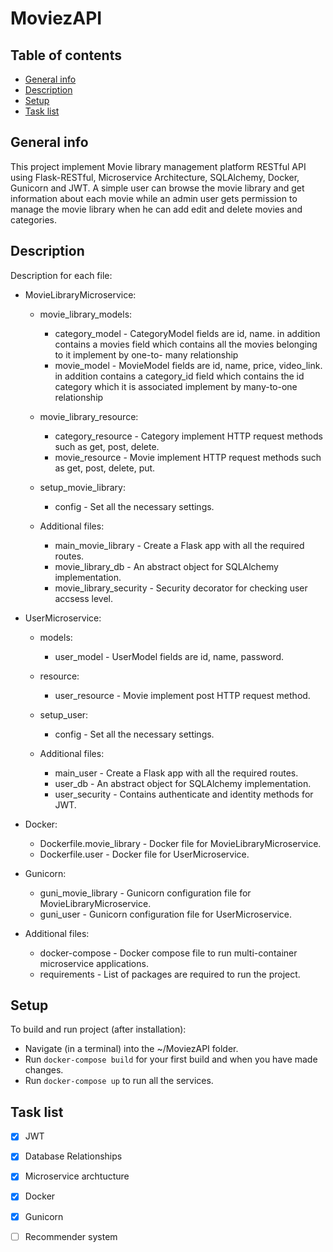 # MoviezAPI
## Table of contents
* [General info](#general-info)
* [Description](#description)
* [Setup](#setup)
* [Task list](#task-list)

## General info
This project implement Movie library management platform RESTful API using Flask-RESTful, Microservice Architecture, SQLAlchemy, Docker, Gunicorn and JWT. A simple user can browse the movie library and get information about each movie while an admin user gets permission to manage the movie library when he can add edit and delete movies and categories.

## Description
Description for each file:

* MovieLibraryMicroservice:

  * movie_library_models:
    * category_model -  CategoryModel fields are id, name. in addition contains a movies field which contains all the movies belonging to it implement by one-to-     many relationship
    * movie_model -  MovieModel fields are id, name, price, video_link. in addition contains a category_id field which contains the id category which it is associated implement by many-to-one relationship

  * movie_library_resource: 
    * category_resource -  Category implement HTTP request methods such as get, post, delete. 
    * movie_resource -  Movie implement HTTP request methods such as get, post, delete, put. 

  * setup_movie_library:
    * config - Set all the necessary settings.

  * Additional files:
    * main_movie_library - Create a Flask app with all the required routes.
    * movie_library_db - An abstract object for SQLAlchemy implementation.
    * movie_library_security - Security decorator for checking user accsess level.

* UserMicroservice:

  * models:
    * user_model -  UserModel fields are id, name, password.

  * resource: 
    * user_resource -  Movie implement post HTTP request method. 

  * setup_user:
    * config - Set all the necessary settings.

  * Additional files:
    * main_user - Create a Flask app with all the required routes.
    * user_db - An abstract object for SQLAlchemy implementation.
    * user_security - Contains authenticate and identity methods for JWT.

* Docker:
  * Dockerfile.movie_library - Docker file for MovieLibraryMicroservice.
  * Dockerfile.user - Docker file for UserMicroservice.

* Gunicorn:
  * guni_movie_library - Gunicorn configuration file for MovieLibraryMicroservice.
  * guni_user - Gunicorn configuration file for UserMicroservice.

* Additional files:
  * docker-compose -  Docker compose file to run multi-container microservice applications.
  * requirements -  List of packages are required to run the project.
 

## Setup
To build and run project (after installation):

* Navigate (in a terminal) into the ~/MoviezAPI folder.
* Run ```docker-compose build``` for your first build and when you have made changes.
* Run ```docker-compose up``` to run all the services.


## Task list
- [x] JWT
- [x] Database Relationships
- [x] Microservice archtucture
- [x] Docker
- [x] Gunicorn
- [ ] Recommender system


